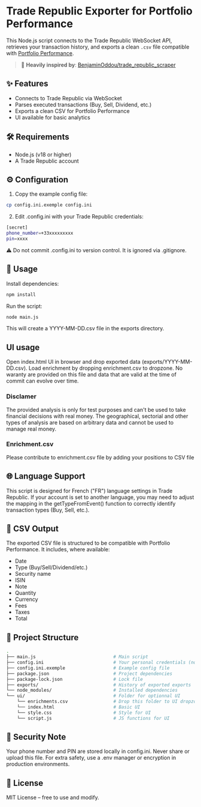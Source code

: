 # Trade Republic Exporter for Portfolio Performance

This Node.js script connects to the Trade Republic WebSocket API, retrieves your transaction history, and exports a clean `.csv` file compatible with [Portfolio Performance](https://www.portfolio-performance.info/).

> 🧠 **Heavily inspired by**: [BenjaminOddou/trade_republic_scraper](https://github.com/BenjaminOddou/trade_republic_scraper)

## ✨ Features

- Connects to Trade Republic via WebSocket
- Parses executed transactions (Buy, Sell, Dividend, etc.)
- Exports a clean CSV for Portfolio Performance
- UI available for basic analytics

## 🛠️ Requirements

- Node.js (v18 or higher)
- A Trade Republic account

## ⚙️ Configuration

1. Copy the example config file:

```bash
cp config.ini.exemple config.ini
```

2. Edit .config.ini with your Trade Republic credentials:

```bash
[secret]
phone_number=+33xxxxxxxxx
pin=xxxx
```

⚠️ Do not commit .config.ini to version control. It is ignored via .gitignore.

## 🚀 Usage

Install dependencies:

```bash
npm install
```

Run the script:

```bash
node main.js
```

This will create a YYYY-MM-DD.csv file in the exports directory.

## UI usage
Open index.html UI in browser and drop exported data (exports/YYYY-MM-DD.csv). 
Load enrichment by dropping enrichment.csv to dropzone. No waranty are provided on this file and data that are valid at the time of commit can evolve over time. 

### Disclamer
The provided analysis is only for test purposes and can't be used to take financial decisions with real money. 
The geographical, sectorial and other types of analysis are based on arbitrary data and cannot be used to manage real money. 

### Enrichment.csv
Please contribute to enrichment.csv file by adding your positions to CSV file 


## 🌐 Language Support

This script is designed for French ("FR") language settings in Trade Republic.
If your account is set to another language, you may need to adjust the mapping in the getTypeFromEvent() function to correctly identify transaction types (Buy, Sell, etc.).

## 📄 CSV Output

The exported CSV file is structured to be compatible with Portfolio Performance. It includes, where available:
- Date
- Type (Buy/Sell/Dividend/etc.)
- Security name
- ISIN
- Note
- Quantity
- Currency
- Fees
- Taxes
- Total

## 📁 Project Structure

```bash
.
├── main.js                             # Main script
├── config.ini                          # Your personal credentials (not committed)
├── config.ini.exemple                  # Example config file
├── package.json                        # Project dependencies
├── package-lock.json                   # Lock file
├── exports/                            # History of exported exports
└── node_modules/                       # Installed dependencies
└── ui/                                 # Folder for optionnal UI
    └── enrichments.csv                 # Drop this folder to UI dropzone to get basic analytics. No waranty can be given on analysed data
    └── index.html                      # Basic UI
    └── style.css                       # Style for UI
    └── script.js                       # JS functions for UI
```

## 🔐 Security Note

Your phone number and PIN are stored locally in config.ini. Never share or upload this file. For extra safety, use a .env manager or encryption in production environments.

## 📜 License

MIT License – free to use and modify.
